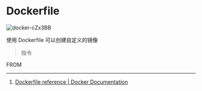 # Dockerfile

<img src='https://loremxuetengfei.oss-cn-beijing.aliyuncs.com/uPic/docker-cZx3BB.jpg' alt='docker-cZx3BB'/>

使用 Dockerfile 可以创建自定义的镜像

> 指令

FROM

---

1. [Dockerfile reference | Docker Documentation](https://docs.docker.com/engine/reference/builder/)

